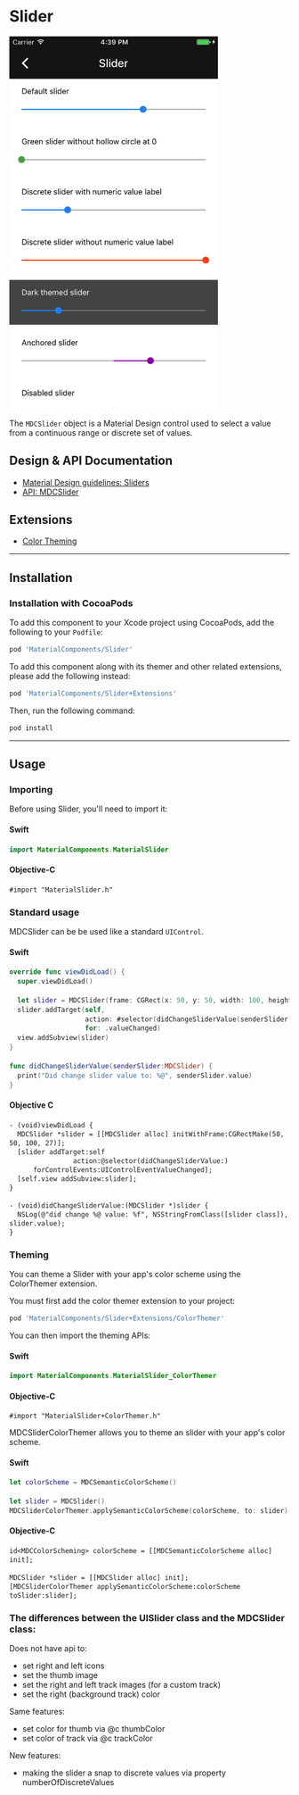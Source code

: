 <!--docs:
title: "Sliders"
layout: detail
section: components
excerpt: "The Slider component provides a Material Design control for selecting a value from a continuous range or discrete set of values."
iconId: slider
path: /catalog/sliders/
api_doc_root: true
-->

# Slider

<div class="article__asset article__asset--screenshot">
  <img src="docs/assets/slider.png" alt="Slider" width="375">
</div>

The `MDCSlider` object is a Material Design control used to select a value from a continuous range
or discrete set of values.

## Design & API Documentation

<ul class="icon-list">
  <li class="icon-list-item icon-list-item--spec"><a href="https://material.io/guidelines/components/sliders.html">Material Design guidelines: Sliders</a></li>
  <li class="icon-list-item icon-list-item--link"><a href="https://material.io/components/ios/catalog/sliders/api-docs/Classes/MDCSlider.html">API: MDCSlider</a></li>
</ul>

## Extensions

<ul class="icon-list">
  <li class="icon-list-item icon-list-item--link"><a href="docs/color-theming.md">Color Theming</a></li>
</ul>

- - -

## Installation

### Installation with CocoaPods

To add this component to your Xcode project using CocoaPods, add the following to your `Podfile`:

``` bash
pod 'MaterialComponents/Slider'
```
<!--{: .code-renderer.code-renderer--install }-->

To add this component along with its themer and other related extensions, please add the following instead:
``` bash
pod 'MaterialComponents/Slider+Extensions'
```

Then, run the following command:

``` bash
pod install
```


- - -


## Usage

### Importing

Before using Slider, you'll need to import it:

<!--<div class="material-code-render" markdown="1">-->
#### Swift
``` swift
import MaterialComponents.MaterialSlider
```

#### Objective-C

``` objc
#import "MaterialSlider.h"
```
<!--</div>-->

### Standard usage

MDCSlider can be be used like a standard `UIControl`.

<!--<div class="material-code-render" markdown="1">-->
#### Swift

``` swift
override func viewDidLoad() {
  super.viewDidLoad()

  let slider = MDCSlider(frame: CGRect(x: 50, y: 50, width: 100, height: 27))
  slider.addTarget(self,
                   action: #selector(didChangeSliderValue(senderSlider:)),
                   for: .valueChanged)
  view.addSubview(slider)
}

func didChangeSliderValue(senderSlider:MDCSlider) {
  print("Did change slider value to: %@", senderSlider.value)
}
```

#### Objective C

``` objc
- (void)viewDidLoad {
  MDCSlider *slider = [[MDCSlider alloc] initWithFrame:CGRectMake(50, 50, 100, 27)];
  [slider addTarget:self
                action:@selector(didChangeSliderValue:)
      forControlEvents:UIControlEventValueChanged];
  [self.view addSubview:slider];
}

- (void)didChangeSliderValue:(MDCSlider *)slider {
  NSLog(@"did change %@ value: %f", NSStringFromClass([slider class]), slider.value);
}
```
<!--</div>-->

### Theming

You can theme a Slider with your app's color scheme using the ColorThemer extension.

You must first add the color themer extension to your project:

``` bash
pod 'MaterialComponents/Slider+Extensions/ColorThemer'
```

You can then import the theming APIs:

<!--<div class="material-code-render" markdown="1">-->
#### Swift
``` swift
import MaterialComponents.MaterialSlider_ColorThemer
```

#### Objective-C

``` objc
#import "MaterialSlider+ColorThemer.h"
```
<!--</div>-->

MDCSliderColorThemer allows you to theme an slider with your app's color scheme. 

<!--<div class="material-code-render" markdown="1">-->
#### Swift
``` swift
let colorScheme = MDCSemanticColorScheme()

let slider = MDCSlider()
MDCSliderColorThemer.applySemanticColorScheme(colorScheme, to: slider)
```

#### Objective-C

``` objc
id<MDCColorScheming> colorScheme = [[MDCSemanticColorScheme alloc] init];

MDCSlider *slider = [[MDCSlider alloc] init];
[MDCSliderColorThemer applySemanticColorScheme:colorScheme toSlider:slider];

```
<!--</div>-->
### The differences between the UISlider class and the MDCSlider class:

Does not have api to:

- set right and left icons
- set the thumb image
- set the right and left track images (for a custom track)
- set the right (background track) color

Same features:

- set color for thumb via @c thumbColor
- set color of track via @c trackColor

New features:

- making the slider a snap to discrete values via property numberOfDiscreteValues
